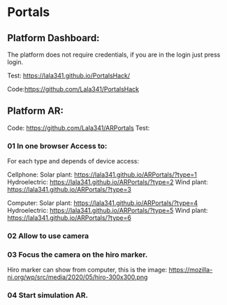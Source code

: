 # Portals



## Platform Dashboard:

The platform does not require credentials, if you are in the login just press login.

Test: https://lala341.github.io/PortalsHack/

Code:https://github.com/Lala341/PortalsHack



## Platform AR:

Code: https://github.com/Lala341/ARPortals
Test:

### 01 In one browser Access to:

For each type and depends of device access:

Cellphone:
Solar plant: https://lala341.github.io/ARPortals/?type=1
Hydroelectric: https://lala341.github.io/ARPortals/?type=2
Wind plant: https://lala341.github.io/ARPortals/?type=3

Computer:
Solar plant: https://lala341.github.io/ARPortals/?type=4
Hydroelectric: https://lala341.github.io/ARPortals/?type=5
Wind plant: https://lala341.github.io/ARPortals/?type=6

### 02 Allow to use camera
### 03 Focus the camera on the hiro marker.

Hiro marker can show from computer, this is the image: https://mozilla-ni.org/wp/src/media/2020/05/hiro-300x300.png

### 04 Start simulation AR.
